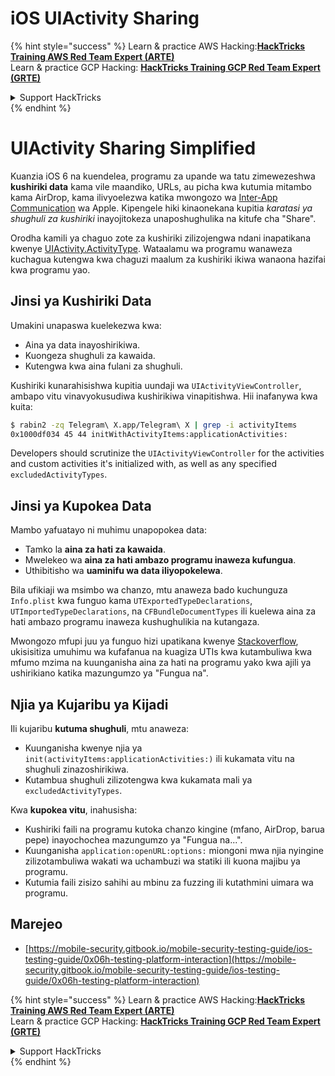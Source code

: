 # iOS UIActivity Sharing

{% hint style="success" %}
Learn & practice AWS Hacking:<img src="/.gitbook/assets/arte.png" alt="" data-size="line">[**HackTricks Training AWS Red Team Expert (ARTE)**](https://training.hacktricks.xyz/courses/arte)<img src="/.gitbook/assets/arte.png" alt="" data-size="line">\
Learn & practice GCP Hacking: <img src="/.gitbook/assets/grte.png" alt="" data-size="line">[**HackTricks Training GCP Red Team Expert (GRTE)**<img src="/.gitbook/assets/grte.png" alt="" data-size="line">](https://training.hacktricks.xyz/courses/grte)

<details>

<summary>Support HackTricks</summary>

* Check the [**subscription plans**](https://github.com/sponsors/carlospolop)!
* **Join the** 💬 [**Discord group**](https://discord.gg/hRep4RUj7f) or the [**telegram group**](https://t.me/peass) or **follow** us on **Twitter** 🐦 [**@hacktricks\_live**](https://twitter.com/hacktricks\_live)**.**
* **Share hacking tricks by submitting PRs to the** [**HackTricks**](https://github.com/carlospolop/hacktricks) and [**HackTricks Cloud**](https://github.com/carlospolop/hacktricks-cloud) github repos.

</details>
{% endhint %}

# UIActivity Sharing Simplified

Kuanzia iOS 6 na kuendelea, programu za upande wa tatu zimewezeshwa **kushiriki data** kama vile maandiko, URLs, au picha kwa kutumia mitambo kama AirDrop, kama ilivyoelezwa katika mwongozo wa [Inter-App Communication](https://developer.apple.com/library/archive/documentation/iPhone/Conceptual/iPhoneOSProgrammingGuide/Inter-AppCommunication/Inter-AppCommunication.html#//apple_ref/doc/uid/TP40007072-CH6-SW3) wa Apple. Kipengele hiki kinaonekana kupitia _karatasi ya shughuli za kushiriki_ inayojitokeza unaposhughulika na kitufe cha "Share".

Orodha kamili ya chaguo zote za kushiriki zilizojengwa ndani inapatikana kwenye [UIActivity.ActivityType](https://developer.apple.com/documentation/uikit/uiactivity/activitytype). Wataalamu wa programu wanaweza kuchagua kutengwa kwa chaguzi maalum za kushiriki ikiwa wanaona hazifai kwa programu yao.

## **Jinsi ya Kushiriki Data**

Umakini unapaswa kuelekezwa kwa:

- Aina ya data inayoshirikiwa.
- Kuongeza shughuli za kawaida.
- Kutengwa kwa aina fulani za shughuli.

Kushiriki kunarahisishwa kupitia uundaji wa `UIActivityViewController`, ambapo vitu vinavyokusudiwa kushirikiwa vinapitishwa. Hii inafanywa kwa kuita:
```bash
$ rabin2 -zq Telegram\ X.app/Telegram\ X | grep -i activityItems
0x1000df034 45 44 initWithActivityItems:applicationActivities:
```
Developers should scrutinize the `UIActivityViewController` for the activities and custom activities it's initialized with, as well as any specified `excludedActivityTypes`.

## **Jinsi ya Kupokea Data**

Mambo yafuatayo ni muhimu unapopokea data:

- Tamko la **aina za hati za kawaida**.
- Mwelekeo wa **aina za hati ambazo programu inaweza kufungua**.
- Uthibitisho wa **uaminifu wa data iliyopokelewa**.

Bila ufikiaji wa msimbo wa chanzo, mtu anaweza bado kuchunguza `Info.plist` kwa funguo kama `UTExportedTypeDeclarations`, `UTImportedTypeDeclarations`, na `CFBundleDocumentTypes` ili kuelewa aina za hati ambazo programu inaweza kushughulikia na kutangaza.

Mwongozo mfupi juu ya funguo hizi upatikana kwenye [Stackoverflow](https://stackoverflow.com/questions/21937978/what-are-utimportedtypedeclarations-and-utexportedtypedeclarations-used-for-on-i), ukisisitiza umuhimu wa kufafanua na kuagiza UTIs kwa kutambuliwa kwa mfumo mzima na kuunganisha aina za hati na programu yako kwa ajili ya ushirikiano katika mazungumzo ya "Fungua na".

## Njia ya Kujaribu ya Kijadi

Ili kujaribu **kutuma shughuli**, mtu anaweza:

- Kuunganisha kwenye njia ya `init(activityItems:applicationActivities:)` ili kukamata vitu na shughuli zinazoshirikiwa.
- Kutambua shughuli zilizotengwa kwa kukamata mali ya `excludedActivityTypes`.

Kwa **kupokea vitu**, inahusisha:

- Kushiriki faili na programu kutoka chanzo kingine (mfano, AirDrop, barua pepe) inayochochea mazungumzo ya "Fungua na...".
- Kuunganisha `application:openURL:options:` miongoni mwa njia nyingine zilizotambuliwa wakati wa uchambuzi wa statiki ili kuona majibu ya programu.
- Kutumia faili zisizo sahihi au mbinu za fuzzing ili kutathmini uimara wa programu.

## Marejeo
* [https://mobile-security.gitbook.io/mobile-security-testing-guide/ios-testing-guide/0x06h-testing-platform-interaction](https://mobile-security.gitbook.io/mobile-security-testing-guide/ios-testing-guide/0x06h-testing-platform-interaction)

{% hint style="success" %}
Learn & practice AWS Hacking:<img src="/.gitbook/assets/arte.png" alt="" data-size="line">[**HackTricks Training AWS Red Team Expert (ARTE)**](https://training.hacktricks.xyz/courses/arte)<img src="/.gitbook/assets/arte.png" alt="" data-size="line">\
Learn & practice GCP Hacking: <img src="/.gitbook/assets/grte.png" alt="" data-size="line">[**HackTricks Training GCP Red Team Expert (GRTE)**<img src="/.gitbook/assets/grte.png" alt="" data-size="line">](https://training.hacktricks.xyz/courses/grte)

<details>

<summary>Support HackTricks</summary>

* Check the [**subscription plans**](https://github.com/sponsors/carlospolop)!
* **Join the** 💬 [**Discord group**](https://discord.gg/hRep4RUj7f) or the [**telegram group**](https://t.me/peass) or **follow** us on **Twitter** 🐦 [**@hacktricks\_live**](https://twitter.com/hacktricks\_live)**.**
* **Share hacking tricks by submitting PRs to the** [**HackTricks**](https://github.com/carlospolop/hacktricks) and [**HackTricks Cloud**](https://github.com/carlospolop/hacktricks-cloud) github repos.

</details>
{% endhint %}
